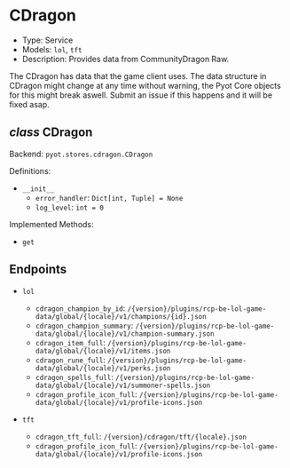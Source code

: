 # CDragon

- Type: Service
- Models: `lol`, `tft`
- Description: Provides data from CommunityDragon Raw.

The CDragon has data that the game client uses. The data structure in CDragon might change at any time without warning, the Pyot Core objects for this might break aswell. Submit an issue if this happens and it will be fixed asap.

## _class_ CDragon

Backend: `pyot.stores.cdragon.CDragon`

Definitions:

* `__init__`
  * `error_handler`: `Dict[int, Tuple] = None`
  * `log_level`: `int = 0`

Implemented Methods:

* `get`

## Endpoints

* `lol`
  * `cdragon_champion_by_id`: `/{version}/plugins/rcp-be-lol-game-data/global/{locale}/v1/champions/{id}.json`
  * `cdragon_champion_summary`: `/{version}/plugins/rcp-be-lol-game-data/global/{locale}/v1/champion-summary.json`
  * `cdragon_item_full`: `/{version}/plugins/rcp-be-lol-game-data/global/{locale}/v1/items.json`
  * `cdragon_rune_full`: `/{version}/plugins/rcp-be-lol-game-data/global/{locale}/v1/perks.json`
  * `cdragon_spells_full`: `/{version}/plugins/rcp-be-lol-game-data/global/{locale}/v1/summoner-spells.json`
  * `cdragon_profile_icon_full`: `/{version}/plugins/rcp-be-lol-game-data/global/{locale}/v1/profile-icons.json`

* `tft`
  * `cdragon_tft_full`: `/{version}/cdragon/tft/{locale}.json`
  * `cdragon_profile_icon_full`: `/{version}/plugins/rcp-be-lol-game-data/global/{locale}/v1/profile-icons.json`
